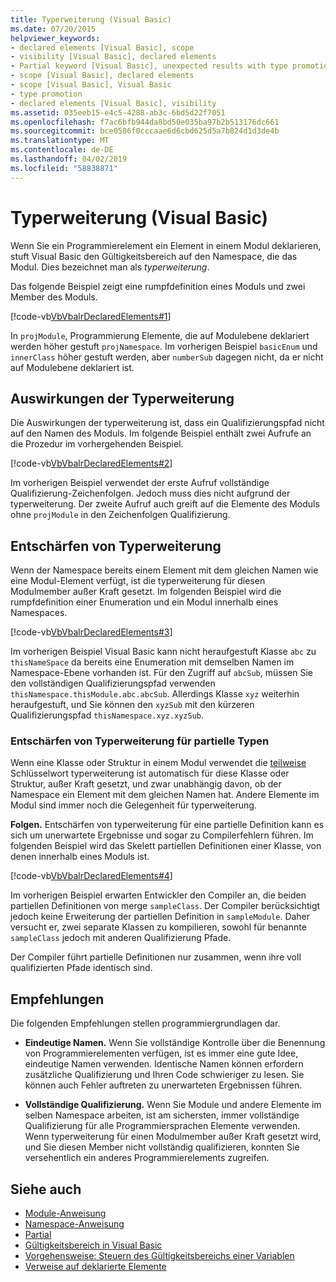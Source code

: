 ```yaml
---
title: Typerweiterung (Visual Basic)
ms.date: 07/20/2015
helpviewer_keywords:
- declared elements [Visual Basic], scope
- visibility [Visual Basic], declared elements
- Partial keyword [Visual Basic], unexpected results with type promotion
- scope [Visual Basic], declared elements
- scope [Visual Basic], Visual Basic
- type promotion
- declared elements [Visual Basic], visibility
ms.assetid: 035eeb15-e4c5-4288-ab3c-6bd5d22f7051
ms.openlocfilehash: f7ac6bfb944da8bd50e035ba97b2b513176dc661
ms.sourcegitcommit: bce0586f0cccaae6d6cbd625d5a7b824d1d3de4b
ms.translationtype: MT
ms.contentlocale: de-DE
ms.lasthandoff: 04/02/2019
ms.locfileid: "58838871"
---
```

# <a name="type-promotion-visual-basic"></a>Typerweiterung (Visual Basic)
Wenn Sie ein Programmierelement ein Element in einem Modul deklarieren, stuft Visual Basic den Gültigkeitsbereich auf den Namespace, die das Modul. Dies bezeichnet man als *typerweiterung*.  
  
 Das folgende Beispiel zeigt eine rumpfdefinition eines Moduls und zwei Member des Moduls.  
  
 [!code-vb[VbVbalrDeclaredElements#1](~/samples/snippets/visualbasic/VS_Snippets_VBCSharp/VbVbalrDeclaredElements/VB/Class1.vb#1)]  
  
 In `projModule`, Programmierung Elemente, die auf Modulebene deklariert werden höher gestuft `projNamespace`. Im vorherigen Beispiel `basicEnum` und `innerClass` höher gestuft werden, aber `numberSub` dagegen nicht, da er nicht auf Modulebene deklariert ist.  
  
## <a name="effect-of-type-promotion"></a>Auswirkungen der Typerweiterung  
 Die Auswirkungen der typerweiterung ist, dass ein Qualifizierungspfad nicht auf den Namen des Moduls. Im folgende Beispiel enthält zwei Aufrufe an die Prozedur im vorhergehenden Beispiel.  
  
 [!code-vb[VbVbalrDeclaredElements#2](~/samples/snippets/visualbasic/VS_Snippets_VBCSharp/VbVbalrDeclaredElements/VB/Class1.vb#2)]  
  
 Im vorherigen Beispiel verwendet der erste Aufruf vollständige Qualifizierung-Zeichenfolgen. Jedoch muss dies nicht aufgrund der typerweiterung. Der zweite Aufruf auch greift auf die Elemente des Moduls ohne `projModule` in den Zeichenfolgen Qualifizierung.  
  
## <a name="defeat-of-type-promotion"></a>Entschärfen von Typerweiterung  
 Wenn der Namespace bereits einem Element mit dem gleichen Namen wie eine Modul-Element verfügt, ist die typerweiterung für diesen Modulmember außer Kraft gesetzt. Im folgenden Beispiel wird die rumpfdefinition einer Enumeration und ein Modul innerhalb eines Namespaces.  
  
 [!code-vb[VbVbalrDeclaredElements#3](~/samples/snippets/visualbasic/VS_Snippets_VBCSharp/VbVbalrDeclaredElements/VB/Class1.vb#3)]  
  
 Im vorherigen Beispiel Visual Basic kann nicht heraufgestuft Klasse `abc` zu `thisNameSpace` da bereits eine Enumeration mit demselben Namen im Namespace-Ebene vorhanden ist. Für den Zugriff auf `abcSub`, müssen Sie den vollständigen Qualifizierungspfad verwenden `thisNamespace.thisModule.abc.abcSub`. Allerdings Klasse `xyz` weiterhin heraufgestuft, und Sie können den `xyzSub` mit den kürzeren Qualifizierungspfad `thisNamespace.xyz.xyzSub`.  
  
### <a name="defeat-of-type-promotion-for-partial-types"></a>Entschärfen von Typerweiterung für partielle Typen  
 Wenn eine Klasse oder Struktur in einem Modul verwendet die [teilweise](../../../../visual-basic/language-reference/modifiers/partial.md) Schlüsselwort typerweiterung ist automatisch für diese Klasse oder Struktur, außer Kraft gesetzt, und zwar unabhängig davon, ob der Namespace ein Element mit dem gleichen Namen hat. Andere Elemente im Modul sind immer noch die Gelegenheit für typerweiterung.  
  
 **Folgen.** Entschärfen von typerweiterung für eine partielle Definition kann es sich um unerwartete Ergebnisse und sogar zu Compilerfehlern führen. Im folgenden Beispiel wird das Skelett partiellen Definitionen einer Klasse, von denen innerhalb eines Moduls ist.  
  
 [!code-vb[VbVbalrDeclaredElements#4](~/samples/snippets/visualbasic/VS_Snippets_VBCSharp/VbVbalrDeclaredElements/VB/Class1.vb#4)]  
  
 Im vorherigen Beispiel erwarten Entwickler den Compiler an, die beiden partiellen Definitionen von merge `sampleClass`. Der Compiler berücksichtigt jedoch keine Erweiterung der partiellen Definition in `sampleModule`. Daher versucht er, zwei separate Klassen zu kompilieren, sowohl für benannte `sampleClass` jedoch mit anderen Qualifizierung Pfade.  
  
 Der Compiler führt partielle Definitionen nur zusammen, wenn ihre voll qualifizierten Pfade identisch sind.  
  
## <a name="recommendations"></a>Empfehlungen  
 Die folgenden Empfehlungen stellen programmiergrundlagen dar.  
  
-   **Eindeutige Namen.** Wenn Sie vollständige Kontrolle über die Benennung von Programmierelementen verfügen, ist es immer eine gute Idee, eindeutige Namen verwenden. Identische Namen können erfordern zusätzliche Qualifizierung und Ihren Code schwieriger zu lesen. Sie können auch Fehler auftreten zu unerwarteten Ergebnissen führen.  
  
-   **Vollständige Qualifizierung.** Wenn Sie Module und andere Elemente im selben Namespace arbeiten, ist am sichersten, immer vollständige Qualifizierung für alle Programmiersprachen Elemente verwenden. Wenn typerweiterung für einen Modulmember außer Kraft gesetzt wird, und Sie diesen Member nicht vollständig qualifizieren, konnten Sie versehentlich ein anderes Programmierelements zugreifen.  
  
## <a name="see-also"></a>Siehe auch

- [Module-Anweisung](../../../../visual-basic/language-reference/statements/module-statement.md)
- [Namespace-Anweisung](../../../../visual-basic/language-reference/statements/namespace-statement.md)
- [Partial](../../../../visual-basic/language-reference/modifiers/partial.md)
- [Gültigkeitsbereich in Visual Basic](../../../../visual-basic/programming-guide/language-features/declared-elements/scope.md)
- [Vorgehensweise: Steuern des Gültigkeitsbereichs einer Variablen](../../../../visual-basic/programming-guide/language-features/declared-elements/how-to-control-the-scope-of-a-variable.md)
- [Verweise auf deklarierte Elemente](../../../../visual-basic/programming-guide/language-features/declared-elements/references-to-declared-elements.md)

